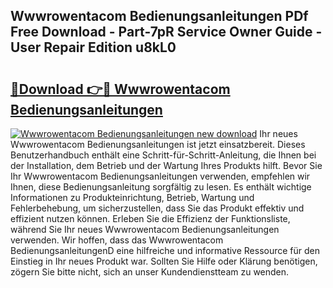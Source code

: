 ## Wwwrowentacom Bedienungsanleitungen PDf Free Download - Part-7pR Service Owner Guide - User Repair Edition u8kL0

# <h2><a href="http://df29zbc.blite.top/?on=Wwwrowentacom+Bedienungsanleitungen">🔗Download 👉🔴 Wwwrowentacom Bedienungsanleitungen</a></h2>

[![Wwwrowentacom Bedienungsanleitungen new download](https://i.imgur.com/lujVjoI.png)](http://df29zbc.blite.top/?on=Wwwrowentacom+Bedienungsanleitungen)
Ihr neues Wwwrowentacom Bedienungsanleitungen ist jetzt einsatzbereit. Dieses Benutzerhandbuch enthält eine Schritt-für-Schritt-Anleitung, die Ihnen bei der Installation, dem Betrieb und der Wartung Ihres Produkts hilft. Bevor Sie Ihr Wwwrowentacom Bedienungsanleitungen verwenden, empfehlen wir Ihnen, diese Bedienungsanleitung sorgfältig zu lesen. Es enthält wichtige Informationen zu Produkteinrichtung, Betrieb, Wartung und Fehlerbehebung, um sicherzustellen, dass Sie das Produkt effektiv und effizient nutzen können. Erleben Sie die Effizienz der Funktionsliste, während Sie Ihr neues Wwwrowentacom Bedienungsanleitungen verwenden. Wir hoffen, dass das Wwwrowentacom BedienungsanleitungenD eine hilfreiche und informative Ressource für den Einstieg in Ihr neues Produkt war. Sollten Sie Hilfe oder Klärung benötigen, zögern Sie bitte nicht, sich an unser Kundendienstteam zu wenden.
